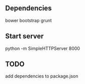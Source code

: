 ## Dependencies

bower
bootstrap
grunt

## Start server
python -m SimpleHTTPServer 8000

## TODO
add dependencies to package.json